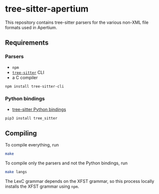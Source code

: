# tree-sitter-apertium

This repository contains tree-sitter parsers for the various non-XML file formats used in Apertium.

## Requirements

### Parsers

* `npm`
* [`tree-sitter`](https://github.com/tree-sitter/tree-sitter) CLI
* a C compiler

```bash
npm install tree-sitter-cli
```

### Python bindings

* [tree-sitter Python bindings](https://github.com/tree-sitter/py-tree-sitter)

```bash
pip3 install tree_sitter
```

## Compiling

To compile everything, run

```bash
make
```

To compile only the parsers and not the Python bindings, run

```bash
make langs
```

The LexC grammar depends on the XFST grammar, so this process locally installs the XFST grammar using `npm`.
